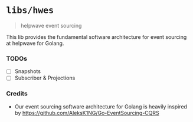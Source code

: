 # `libs/hwes`

> helpwave event sourcing

This lib provides the fundamental software architecture for event sourcing at helpwave for Golang.

### TODOs
- [ ] Snapshots
- [ ] Subscriber & Projections

### Credits

- Our event sourcing software architecture for Golang is heavily inspired by https://github.com/AleksK1NG/Go-EventSourcing-CQRS
